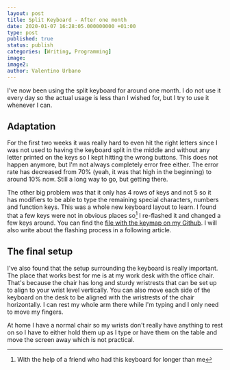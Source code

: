 ```yaml
---
layout: post
title: Split Keyboard - After one month
date: 2020-01-07 16:28:05.000000000 +01:00
type: post
published: true
status: publish
categories: [Writing, Programming]
image:
image2:
author: Valentino Urbano
---
```


I've now been using the split keyboard for around one month. I do not use it every day so the actual usage is less than I wished for, but I try to use it whenever I can.

## Adaptation

For the first two weeks it was really hard to even hit the right letters since I was not used to having the keyboard split in the middle and without any letter printed on the keys so I kept hitting the wrong buttons. This does not happen anymore, but I'm not always completely error free either. The error rate has decreased from 70% (yeah, it was that high in the beginning) to around 10% now. Still a long way to go, but getting there.

The other big problem was that it only has 4 rows of keys and not 5 so it has modifiers to be able to type the remaining special characters, numbers and function keys. This was a whole new keyboard layout to learn. I found that a few keys were not in obvious places so[^1] I re-flashed it and changed a few keys around. You can find the [file with the keymap on my Github][1]. I will also write about the flashing process in a following article.

## The final setup

I've also found that the setup surrounding the keyboard is really important. The place that works best for me is at my work desk with the office chair. That's because the chair has long and sturdy wristrests that can be set up to align to your wrist level vertically. You can also move each side of the keyboard on the desk to be aligned with the wristrests of the chair horizontally. I can rest my whole arm there while I'm typing and I only need to move my fingers.

At home I have a normal chair so my wrists don't really have anything to rest on so I have to either hold them up as I type or have them on the table and move the screen away which is not practical.

[^1]: With the help of a friend who had this keyboard for longer than me

[1]: https://github.com/valeIT/qmk_firmware/tree/vale

